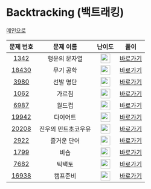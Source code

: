 # Backtracking (백트래킹)
<a href="https://github.com/imyulm/algorithm">메인으로</a>

<table>
<thead>
<tr>
<th align="center">문제 번호</th>
<th align="center">문제 이름</th>
<th align="center">난이도</th>
<th align="center">풀이</th>
</tr>
</thead>
<tbody>
<tr>
<td align="center"><a href="https://www.acmicpc.net/problem/1342">1342</a></td>
<td align="center">행운의 문자열</td>
<td align="center"><img src="https://user-images.githubusercontent.com/118061790/201482833-e512f6b1-c16d-481b-b848-a53dceb19b36.svg" width="25px" height="25px" align="center"></td>
<td align="center"><a href="">바로가기</a></td>
</tr>
<tr>
<td align="center"><a href="https://www.acmicpc.net/problem/18430">18430</a></td>
<td align="center">무기 공학</td>
<td align="center"><img src="https://user-images.githubusercontent.com/118061790/201482833-e512f6b1-c16d-481b-b848-a53dceb19b36.svg" width="25px" height="25px" align="center"></td>
<td align="center"><a href="">바로가기</a></td>
</tr>
<tr>
<td align="center"><a href="https://www.acmicpc.net/problem/3980">3980</a></td>
<td align="center">선발 명단</td>
<td align="center"><img src="https://user-images.githubusercontent.com/118061790/201482833-e512f6b1-c16d-481b-b848-a53dceb19b36.svg" width="25px" height="25px" align="center"></td>
<td align="center"><a href="">바로가기</a></td>
</tr>
<tr>
<td align="center"><a href="https://www.acmicpc.net/problem/1062">1062</a></td>
<td align="center">가르침</td>
<td align="center"><img src="https://user-images.githubusercontent.com/118061790/201522722-6f71020c-8fbf-414c-914c-5674b7118a43.svg" width="25px" height="25px" align="center"></td>
<td align="center"><a href="">바로가기</a></td>
</tr>
<tr>
<td align="center"><a href="https://www.acmicpc.net/problem/6987">6987</a></td>
<td align="center">월드컵</td>
<td align="center"><img src="https://user-images.githubusercontent.com/118061790/201482833-e512f6b1-c16d-481b-b848-a53dceb19b36.svg" width="25px" height="25px" align="center"></td>
<td align="center"><a href="">바로가기</a></td>
</tr>
<tr>
<td align="center"><a href="https://www.acmicpc.net/problem/19942">19942</a></td>
<td align="center">다이어트</td>
<td align="center"><img src="https://user-images.githubusercontent.com/118061790/201482833-e512f6b1-c16d-481b-b848-a53dceb19b36.svg" width="25px" height="25px" align="center"></td>
<td align="center"><a href="">바로가기</a></td>
</tr>
<tr>
<td align="center"><a href="https://www.acmicpc.net/problem/20208">20208</a></td>
<td align="center">진우의 민트초코우유</td>
<td align="center"><img src="https://user-images.githubusercontent.com/118061790/201482833-e512f6b1-c16d-481b-b848-a53dceb19b36.svg" width="25px" height="25px" align="center"></td>
<td align="center"><a href="">바로가기</a></td>
</tr>
<tr>
<td align="center"><a href="https://www.acmicpc.net/problem/2922">2922</a></td>
<td align="center">즐거운 단어</td>
<td align="center"><img src="https://user-images.githubusercontent.com/118061790/201482833-e512f6b1-c16d-481b-b848-a53dceb19b36.svg" width="25px" height="25px" align="center"></td>
<td align="center"><a href="">바로가기</a></td>
</tr>
<tr>
<td align="center"><a href="https://www.acmicpc.net/problem/1799">1799</a></td>
<td align="center">비숍</td>
<td align="center"><img src="https://user-images.githubusercontent.com/118061790/201482833-e512f6b1-c16d-481b-b848-a53dceb19b36.svg" width="25px" height="25px" align="center"></td>
<td align="center"><a href="">바로가기</a></td>
</tr>
<tr>
<td align="center"><a href="https://www.acmicpc.net/problem/7682">7682</a></td>
<td align="center">틱택토</td>
<td align="center"><img src="https://user-images.githubusercontent.com/118061790/201482833-e512f6b1-c16d-481b-b848-a53dceb19b36.svg" width="25px" height="25px" align="center"></td>
<td align="center"><a href="">바로가기</a></td>
</tr>
<tr>
<td align="center"><a href="https://www.acmicpc.net/problem/16938">16938</a></td>
<td align="center">캠프준비</td>
<td align="center"><img src="https://user-images.githubusercontent.com/118061790/201482833-e512f6b1-c16d-481b-b848-a53dceb19b36.svg" width="25px" height="25px" align="center"></td>
<td align="center"><a href="">바로가기</a></td>
</tr>
</tbody>
</table>